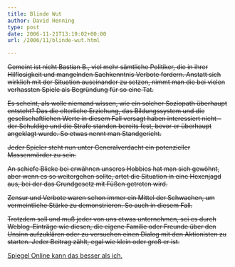 ```yaml
---
title: Blinde Wut
author: David Henning
type: post
date: 2006-11-21T13:19:02+00:00
url: /2006/11/blinde-wut.html

---
```

<strike>Gemeint ist nicht Bastian B., viel mehr sämtliche Politiker, die in ihrer Hilflosigkeit und mangelnden Sachkenntnis Verbote fordern. Anstatt sich wirklich mit der Situation auseinander zu setzen, nimmt man die bei vielen verhassten Spiele als Begründung für so eine Tat.</strike>

<strike>Es scheint, als wolle niemand wissen, wie ein solcher Soziopath überhaupt entsteht? Das die elterliche Erziehung, das Bildungssystem und die gesellschaftlichen Werte in diesem Fall versagt haben interessiert nicht &#8211; der Schuldige und die Strafe standen bereits fest, bevor er überhaupt angeklagt wurde. So etwas nennt man Standgericht.</strike>

<strike>Jeder Spieler steht nun unter Generalverdacht ein potenzieller Massenmörder zu sein. </strike>

<strike>An schiefe Blicke bei erwähnen unseres Hobbies hat man sich gewöhnt, aber wenn es so weitergehen sollte, artet die Situation in eine Hexenjagd aus, bei der das Grundgesetz mit Füßen getreten wird.</strike>

<strike>Zensur und Verbote waren schon immer ein Mittel der Schwachen, um vermeintliche Stärke zu demonstrieren. So auch in diesem Fall.</strike>

<strike>Trotzdem soll und muß jeder von uns etwas unternehmen, sei es durch Weblog-Einträge wie diesen, die eigene Familie oder Freunde über den Unsinn aufzuklären oder zu versuchen einen Dialog mit den Aktionisten zu starten. Jeder Beitrag zählt, egal wie klein oder groß er ist.</strike>

[Spiegel Online kann das besser als ich.][1]

 [1]: http://www.spiegel.de/wissenschaft/mensch/0,1518,449843,00.html